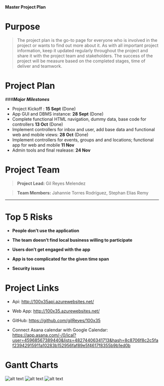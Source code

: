 **Master Project Plan**

Purpose
=======

> The project plan is the go-to page for everyone who is involved in the project or wants to find out more about it. As with all important project information, keep it updated regularly throughout the project and share it with the project team and stakeholders. The success of the project will be measure based on the completed stages, time of deliver and teamwork.

Project Plan
============

###***Major Milestones***
- Project Kickoff : **15 Sept** (Done)
- App GUI and DBMS instance: **28 Sept** (Done)
- Complete functional HTML navigation, dummy data, base code for controllers **13 Oct** (Done)
- Implement controllers for inbox and user, add base data and functional web and mobile views: **28 Oct** (Done)
- Implement controllers for events, groups and and locations; functional app for web and mobile  **11 Nov**
- Admin tools and final realease: **24 Nov**

Project Team
============

>  **Project Lead:**   Gil Reyes Melendez  

>  **Team Members:**   Jahannie Torres Rodríguez, Stephan Elias Remy
  ----------------------------------------------

Top 5 Risks
===========

-   **People don’t use the application**

-   **The team doesn’t find local business willing to participate**

-   **Users don’t get engaged with the app**

-   **App is too complicated for the given time span**

-   **Security issues**

Project Links
=============

-   Api: <http://100x35api.azurewebsites.net/>

-   Web App: <http://100x35.azurewebsites.net/>

-   GitHub: <https://github.com/gilReyes/100x35>

-   Connect Asana calendar with Google Calendar: <https://app.asana.com/-/0/ical?user=45968567389440&lists=48274406341713&hash=8c8706f8c2c5faf23942915911a10283b152956faf89e5f4617f8355b9b1ed0b>

Gantt Charts
============
![alt text](http://i.imgur.com/fsC4RCJ.png)
![alt text](http://i.imgur.com/g5KeqGk.png)
![alt text](http://i.imgur.com/p5g9ek1.png)
